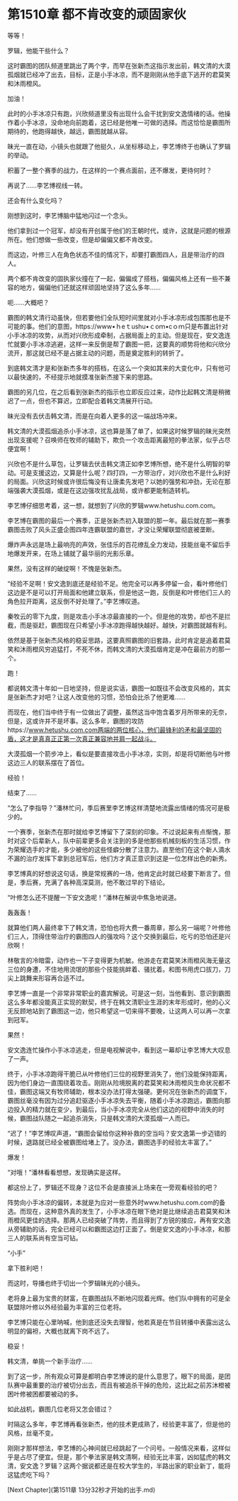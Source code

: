 # 第1510章 都不肯改变的顽固家伙

等等！

罗辑，他能干些什么？

这时霸图的团队频道里跳出了两个字，而早在张新杰这指示发出前，韩文清的大漠孤烟就已经冲了出去，目标，正是小手冰凉，而不是刚刚从他手底下逃开的君莫笑和沐雨橙风。

加油！

此时的小手冰凉只有跑，兴欣频道里没有出现什么会干扰到安文逸情绪的话。他操作着小手冰凉，没命地向前跑着，这已经是他唯一可做的选择。而这恰恰是霸图所期待的，他跑得越快，越远，霸图就越从容。

昧光一直在动，小镜头也就跟了他挺久，从坐标移动上，李艺博终于也确认了罗辑的举动。

积蓄了一整个赛季的战力，在这样的一个赛点面前，还不爆发，更待何时？

再说了……李艺博视线一转。

还会有什么变化吗？

刚想到这时，李艺博脑中猛地闪过一个念头。

他们拿到过一个冠军，却没有开创属于他们的王朝时代，或许，这就是问题的根源所在。他们想做一些改变，但是却偏偏又都不肯改变。

而这边，叶修三人在角色状态不佳的情况下，却要打霸图四人，且是带治疗的四人。

两个都不肯改变的固执家伙撞在了一起，偏偏成了搭档，偏偏风格上还有一些不兼容的地方，偏偏他们还就这样顽固地坚持了这么多年……

呃……大概吧？

霸图的韩文清行动虽快，但若要他们全队短时间里就对小手冰凉形成包围那也是不可能的事。他们的意图，https://www•ｈeｔushu•ｃoｍ•cｏｍ只是布置出针对小手冰凉的攻势，从而对兴欣形成牵制，占据局面上的主动。但是现在，安文逸连忙就要小手冰凉逃避，这样一来反倒是帮了霸图一把，这要真的顺势将他和兴欣分流开，那这就已经不是占据主动的问题，而是奠定胜利的转折了。

到底韩文清才是和张新杰多年的搭档，在这么一个突如其来的大变化中，只有他可以最快速的，不经提示地就摸准张新杰接下来的思路。

霸图的另几位，在之后看到张新杰的指示也立即反应过来，动作比起韩文清是稍微迟了一点，但也不算迟，立即配合着韩文清展开行动。

昧光没有去伏击韩文清，而是在向着人更多的这一端战场冲来。

韩文清的大漠孤烟追杀小手冰凉，这也算是落了单了，如果这时候罗辑的昧光突然出现支援呢？召唤师在牧师的辅助下，欺负一个攻击距离最短的拳法家，似乎占尽便宜啊！

兴欣也不是什么草包，让罗辑去伏击韩文清正如李艺博所想，绝不是什么明智的举动。可是支援这边，又算是什么呢？四打四，一方带治疗，对兴欣也不是什么利好的局面。兴欣这时候或许很后悔没有让唐柔先发吧？以她的强势和冲劲，无论在那端强袭大漠孤烟，或是在这边强攻扰乱战局，或许都更能制造转机。

李艺博仔细思考着，这一想，就想到了兴欣的罗辑www.hetushu.com.com。

李艺博在霸图的最后一个赛季，正是张新杰初入联盟的那一年。最后就在那一赛季霸图击败了风头正盛企图四年连霸联盟的嘉世，才没让荣耀联盟彻底被垄断。

爆炸声永远是场上最响亮的声效，张佳乐的百花缭乱全力发动，技能丝毫不留后手地爆发开来，在场上铺就了最华丽的光影乐章。

果然，没有这样的破绽啊！不愧是张新杰。

“经验不足啊！安文逸到底还是经验不足。他完全可以再多停留一会，看叶修他们这边是不是可以打开局面和他建立联系，但是他这一跑，反倒是和叶修他们三人的角色拉开距离，这反倒不好处理了。”李艺博叹道。

秦牧云的零下九度，则是攻击小手冰凉最直接的一个。但是他的攻势，却也不是拦截，而是驱赶，霸图现在只希望小手冰凉跑得越快越好。越快，对霸图就越有利。

依然是基于张新杰风格的稳妥思路，这要真照霸图的旧套路，此时肯定是追着君莫笑和沐雨橙风穷追猛打，不死不休，而韩文清的大漠孤烟肯定是冲在最前方的那一个。

跑！

都说韩文清十年如一日地坚持，但是说实话，霸图一如既往不会改变风格的，其实是张新杰才对吧？让这人改变他的习惯，恐怕会比杀了他更难……

而现在，他们当中终于有一位做出了调整，虽然这当中饱含着岁月所带来的无奈，但是，这或许并不是坏事。这么多年，霸图的攻防https://www.hetushu.com.com两端的两位核心，他们最锋利的矛和最坚固的盾，这才是真真正正第一次真正兼容地并肩一起战斗。

大漠孤烟一个箭步冲上，看似是要直接攻击小手冰凉，实则，却是将切断他与叶修这边三人的联系摆在了首位。

经验！

结束了……

“怎么了李指导？”潘林忙问，季后赛里李艺博这样清楚地流露出情绪的情况可是极少的。

一个赛季，张新杰在那时就给李艺博留下了深刻的印象。不过说起来有点惭愧，那时对这个后辈新人，队中前辈更多会关注到的多是他那些机械刻板的生活习惯，作为荣耀选手的才能，多少被他的这些怪癖分散了注意力。直至他们在这个新人滴水不漏的治疗发挥下拿到总冠军后，他们方才真正意识到这是一位怎样出色的新秀。

李艺博真的好想说这句话，换是常规赛的一场，他肯定此时就已经要下断言了。但是，季后赛，充满了各种高深莫测，他不敢过早的下结论。

“叶修怎么还不提醒一下安文逸呢！”潘林在解说中焦急地说道。

轰轰轰！

就算他们两人最终拿下了韩文清，恐怕也将大费一番周章，那么另一端呢？叶修他们三人，顶得住带治疗的霸图四人的强攻吗？这个交换到最后，吃亏的恐怕还是兴欣啊！

林敬言的冷暗雷，动作也一下子变得更为机敏。他游走在君莫笑沐雨橙风海无量这三位的身遭，不住地用流氓的那些个技能挑衅着、骚扰着。和图书用虎口拔刀，刀尖上跳舞来形容再合适不过。

李艺博一直是一个非常非常职业的嘉宾解说。可是这一刻，当他看到、意识到霸图这么多年都没能真正实现的默契，终于在韩文清职业生涯的末年形成时，他的心义无反顾地站到了霸图这一边，他只希望这一切来得不要晚，让这两人可以再一次拿到冠军。

果然！

安文逸连忙操作小手冰凉逃走，但是电视解说中，看到这一幕却让李艺博大大叹息了一声。

终于，小手冰凉跑得干脆已从叶修他们三位的视野里消失了，他们没能保持距离，因为他们身边一直围绕着攻击。刚刚从险境脱离的君莫笑和沐雨橙风生命状况都不佳，霸图这端又有牧师辅助，根本没办法打得太强硬。更何况在张新杰的调度下，霸图丝毫没有因为过分追赶驱逐小手冰凉失去平衡，随着小手冰凉跑远，霸图向那边投入的精力就在变少，到最后，当小手冰凉完全从他们这边的视野中消失的时候，霸图战队随之一起追杀消失，只是韩文清的大漠孤烟一人而已。

“迟了！”李艺博叹声道，“霸图会留给你这种补救的空当吗？安文逸第一步迈错的时候，退路就已经全被霸图给堵上了。没办法，霸图选手的经验太丰富了。”

爆发！

“对哦！”潘林看看想想，发现确实是这样。

都这份上了，罗辑还不现身？这位不会是直接派上场来在一旁观看经验的吧？

阵势向小手冰凉的偏转，本就是为应对一些意外时www.hetushu.com.com的备选。而现在，这种意外真的发生了，小手冰凉在眼下绝对是比继续追击君莫笑和沐雨橙风更佳的选择。那两人已经突破了阵势，而且得到了方锐的接应，再有安文逸从旁辅助的话，完全已经可以和霸图这边打正面了。倒是安文逸的小手冰凉，和那三人的联系尚有空当可钻。

“小手”

拿下胜利吧！

而这时，导播也终于切出一个罗辑昧光的小镜头。

老将身上最为宝贵的财富，在霸图战队不断地闪现着光辉。他们队中拥有的可是全联盟除叶修以外经验最为丰富的三位老将。

李艺博只能在心里呐喊，他到底还没失去理智，他若真是在节目转播中表露出这么明显的偏袒，大概也就离下岗不远了。

稳妥！

韩文清，单挑一个新手治疗……

到了这一步，所有观众可算是都明白李艺博说的是什么意思了。眼下的局面，是团队赛中最重要的治疗被切分出去，而且有被追杀干掉的危险，这比起之前苏沐橙被困叶修被困都要被动的多。

如此战机，霸图几位老将又怎会错过？

时隔这么多年，李艺博再看张新杰，他的技术更成熟了，经验更丰富了，但是他的风格，丝毫不变。

刚刚才那样想法，李艺博的心神间就已经跳起了一个问号。一般情况来看，这样似乎是占尽了便宜。但是，那个拳法家是韩文清啊，经验无比丰富，凶如猛虎的韩文清，安文逸？罗辑？这两个据说都还是在校大学生的，半路出家的职业新丁，能将这猛虎吃下吗？



[Next Chapter](第1511章 13分32秒才开始的出手.md)